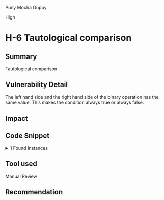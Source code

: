 Puny Mocha Guppy

High

# H-6 Tautological comparison

## Summary
Tautological comparison
## Vulnerability Detail

The left hand side and the right hand side of the binary operation has the same value. This makes the condition always true or always false.


## Impact

## Code Snippet

<details><summary>1 Found Instances</summary>


- Found in src/contracts/TaxCalculator.sol [Line: 113](https://github.com/sherlock-audit/2024-08-flayer/blob/main/flayer/src/contracts/TaxCalculator.sol#L113)

	```solidity
	        if (_initialCheckpoint.timestamp >= _currentCheckpoint.timestamp) {
	```

</details>


## Tool used

Manual Review

## Recommendation